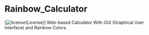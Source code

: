 # Rainbow_Calculator
[![license](https://img.shields.io/github/license/UltraStudioLTD/Rainbow_Calculator)(License)]
Web-based Calculator With GUI (Graphical User Interface) and Rainbow Colors.
